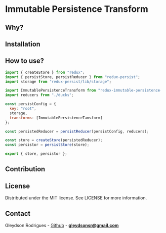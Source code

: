 # Immutable Persistence Transform

## Why?

## Installation

## How to use?

```javascript
import { createStore } from "redux";
import { persistStore, persistReducer } from "redux-persist";
import storage from "redux-persist/lib/storage";

import ImmutablePersistenceTransform from "redux-immutable-persistence-transform";
import reducers from "./ducks";

const persistConfig = {
  key: "root",
  storage,
  transforms: [ImmutablePersistenceTansform]
};

const persistedReducer = persistReducer(persistConfig, reducers);

const store = createStore(persistedReducer);
const persistor = persistStore(store);

export { store, persistor };
```

## Contribution

## License

Distributed under the MIT license. See LICENSE for more information.

## Contact

Gleydson Rodrigues - [Github](https://github.com/gleydson) - **gleydsonsr@gmail.com**
